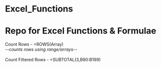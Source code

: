 # Excel_Functions
<!DOCTYPE html>
<html>
  <head>
<h1>Repo for Excel Functions &amp; Formulae</h1>
     </head>
Count Rows - =ROWS(Array)
<br><em>--counts rows using range/arrays--</em></br>
<br>Count Filtered Rows - =SUBTOTAL(3,B90:B199)</br>
